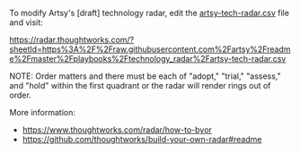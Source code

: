 To modify Artsy's [draft] technology radar, edit the
[artsy-tech-radar.csv](/playbooks/technology_radar/artsy-tech-radar.csv) file and visit:

https://radar.thoughtworks.com/?sheetId=https%3A%2F%2Fraw.githubusercontent.com%2Fartsy%2Freadme%2Fmaster%2Fplaybooks%2Ftechnology_radar%2Fartsy-tech-radar.csv

NOTE: Order matters and there must be each of "adopt," "trial," "assess," and "hold" within the first quadrant or the radar will render rings out of order.

More information:
- https://www.thoughtworks.com/radar/how-to-byor
- https://github.com/thoughtworks/build-your-own-radar#readme
